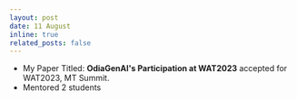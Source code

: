 ```yaml
---
layout: post
date: 11 August
inline: true
related_posts: false
---
```


- My Paper Titled: **OdiaGenAI's Participation at WAT2023** accepted for WAT2023, MT Summit.
- Mentored 2 students

